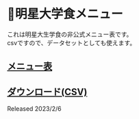 # 🍛明星大学食メニュー
これは明星大生学食の非公式メニュー表です。   
csvですので、データセットとしても使えます。   
## [メニュー表](prices.csv)

## [ダウンロード(CSV)](https://raw.githubusercontent.com/meisei-u/prices-of-foods/main/prices.csv)

Released 2023/2/6
